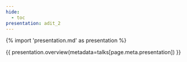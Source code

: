 ```yaml
---
hide:
  - toc
presentation: adit_2
---
```


{% import 'presentation.md' as presentation %}

{{ presentation.overview(metadata=talks[page.meta.presentation]) }}

